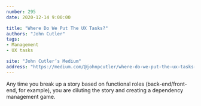 ```yaml
---
number: 295
date: 2020-12-14 9:00:00

title: "Where Do We Put The UX Tasks?"
authors: "John Cutler"
tags:
- Management
- UX tasks

site: "John Cutler’s Medium"
address: "https://medium.com/@johnpcutler/where-do-we-put-the-ux-tasks-2581eb04a04b"
---
```


Any time you break up a story based on functional roles (back-end/front-end, for example), you are diluting the story and creating a dependency management game.
